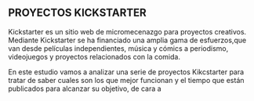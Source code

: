 ## PROYECTOS KICKSTARTER

[img1]: https://seeklogo.net/wp-content/uploads/2012/10/kickstarter-logo-vector-400x400.png "logo"

Kickstarter es un sitio web de micromecenazgo para proyectos creativos. Mediante Kickstarter se ha financiado una amplia gama de esfuerzos,que van desde películas independientes, música y cómics a periodismo, videojuegos y proyectos relacionados con la comida.

En este estudio vamos a analizar una serie de proyectos Kikcstarter para tratar de saber cuales son los que mejor funcionan y el tiempo que están publicados para alcanzar su objetivo, de cara a 

